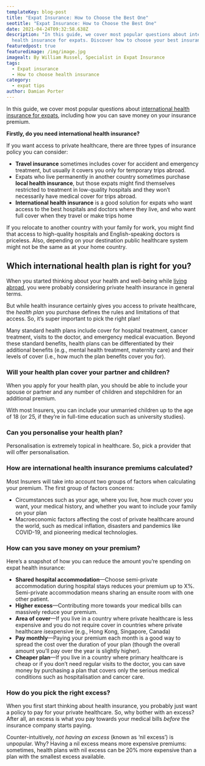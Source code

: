 ```yaml
---
templateKey: blog-post
title: "Expat Insurance: How to Choose the Best One"
seotitle: "Expat Insurance: How to Choose the Best One"
date: 2021-04-24T09:32:58.638Z
description: "In this guide, we cover most popular questions about international
  health insurance for expats. Discover how to choose your best insurance. "
featuredpost: true
featuredimage: /img/image.jpg
imagealt: By William Russel, Specialist in Expat Insurance
tags:
  - Expat insurance
  - How to choose health insurance
category:
  - expat tips
author: Damian Porter
---
```

In this guide, we cover most popular questions about [international health insurance for expats](https://www.william-russell.com), including how you can save money on your insurance premium.

**Firstly, do you need international health insurance?**

If you want access to private healthcare, there are three types of insurance policy you can consider:

* **Travel insurance** sometimes includes cover for accident and emergency treatment, but usually it covers you only for temporary trips abroad.
* Expats who live permanently in another country sometimes purchase **local health insurance**, but those expats might find themselves restricted to treatment in low-quality hospitals and they won’t necessarily have medical cover for trips abroad.
* **International health insurance** is a good solution for expats who want access to the best hospitals and doctors where they live, and who want full cover when they travel or make trips home

If you relocate to another country with your family for work, you might find that access to high-quality hospitals and English-speaking doctors is priceless. Also, depending on your destination public healthcare system might not be the same as at your home country.

## **Which international health plan is right for you?**

When you started thinking about your health and well-being while [living abroad](https://www.thexpatmagazine.com/blog/2019-10-03-a-new-expat-resource-for-global-citizens-living-abroad), you were probably considering private health insurance in general terms.

But while health insurance certainly gives you access to private healthcare, the *health plan* you purchase defines the rules and limitations of that access. So, it’s super important to pick the right plan!

Many standard health plans include cover for hospital treatment, cancer treatment, visits to the doctor, and emergency medical evacuation. Beyond these standard benefits, health plans can be differentiated by their additional benefits (e.g., mental health treatment, maternity care) and their levels of cover (i.e., how much the plan benefits cover you for).

### **Will your health plan cover your partner and children?**

When you apply for your health plan, you should be able to include your spouse or partner and any number of children and stepchildren for an additional premium.

With most Insurers, you can include your unmarried children up to the age of 18 (or 25, if they’re in full-time education such as university studies).

### **Can you personalise your health plan?**

Personalisation is extremely topical in healthcare. So, pick a provider that will offer personalisation.

### **How are international health insurance premiums calculated?**

Most Insurers will take into account two groups of factors when calculating your premium. The first group of factors concerns:

* Circumstances such as your age, where you live, how much cover you want, your medical history, and whether you want to include your family on your plan
* Macroeconomic factors affecting the cost of private healthcare around the world, such as medical inflation, disasters and pandemics like COVID-19, and pioneering medical technologies.

### **How can you save money on your premium?**

Here’s a snapshot of how you can reduce the amount you’re spending on expat health insurance:

* **Shared hospital accommodation**—Choose semi-private accommodation during hospital stays reduces your premium up to X%. Semi-private accommodation means sharing an ensuite room with one other patient.
* **Higher excess**—Contributing more towards your medical bills can massively reduce your premium.
* **Area of cover**—If you live in a country where private healthcare is less expensive and you do not require cover in countries where private healthcare *is*expensive (e.g., Hong Kong, Singapore, Canada)
* **Pay monthly**—Paying your premium each month is a good way to spread the cost over the duration of your plan (though the overall amount you’ll pay over the year is slightly higher).
* **Cheaper plan**—If you live in a country where primary healthcare is cheap or if you don’t need regular visits to the doctor, you can save money by purchasing a plan that covers only the serious medical conditions such as hospitalisation and cancer care.

### **How do you pick the right excess?**

When you first start thinking about health insurance, you probably just want a policy to pay for your private healthcare. So, why bother with an excess? After all, an excess is what you pay towards your medical bills *before* the insurance company starts paying.

Counter-intuitively, *not having an excess* (known as ‘nil excess’) is unpopular. Why? Having a nil excess means more expensive premiums: sometimes, health plans with nil excess can be 20% more expensive than a plan with the smallest excess available.